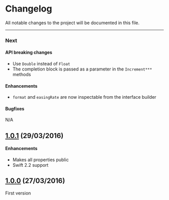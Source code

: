 # Changelog

All notable changes to the project will be documented in this file.

---

### Next

#### API breaking changes

- Use `Double` instead of `Float`
- The completion block is passed as a parameter in the `Increment***` methods

#### Enhancements

- `format` and `easingRate` are now inspectable from the interface builder

#### Bugfixes

N/A

## [1.0.1](https://github.com/tbaranes/IncrementableLabel/releases/tag/1.0.1) (29/03/2016)

#### Enhancements

- Makes all properties public
- Swift 2.2 support

## [1.0.0](https://github.com/tbaranes/IncrementableLabel/releases/tag/1.0.0) (27/03/2016)

First version